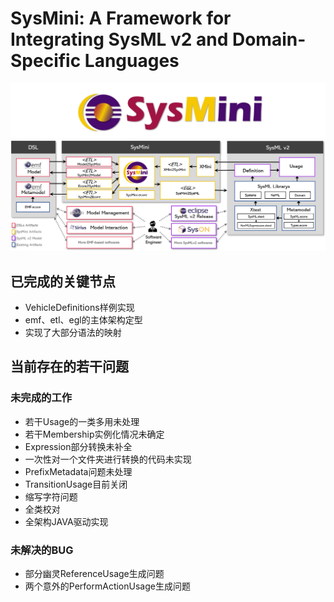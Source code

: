 # SysMini: A Framework for Integrating SysML v2 and Domain-Specific Languages

![LOGO](https://github.com/Ruizhe-Yang/SysMini/blob/main/logo.png)
![SysMini Architecture](https://github.com/Ruizhe-Yang/SysMini/blob/main/SysMini%20architecture.png)

## 已完成的关键节点

- VehicleDefinitions样例实现
- emf、etl、egl的主体架构定型
- 实现了大部分语法的映射

## 当前存在的若干问题

### 未完成的工作

- 若干Usage的一类多用未处理
- 若干Membership实例化情况未确定
- Expression部分转换未补全
- 一次性对一个文件夹进行转换的代码未实现
- PrefixMetadata问题未处理
- TransitionUsage目前关闭
- 缩写字符问题
- 全类校对
- 全架构JAVA驱动实现

### 未解决的BUG

- 部分幽灵ReferenceUsage生成问题
- 两个意外的PerformActionUsage生成问题
